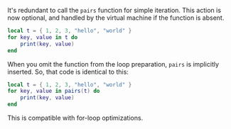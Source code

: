It's redundant to call the `pairs` function for simple iteration. This action is now optional, and handled by the virtual machine if the function is absent.
```lua showLineNumbers title="New Code"
local t = { 1, 2, 3, "hello", "world" }
for key, value in t do
    print(key, value)
end
```
When you omit the function from the loop preparation, `pairs` is implicitly inserted. So, that code is identical to this:
```lua showLineNumbers title="Old Code"
local t = { 1, 2, 3, "hello", "world" }
for key, value in pairs(t) do
    print(key, value)
end
```
This is compatible with for-loop optimizations.